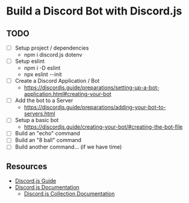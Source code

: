 # Build a Discord Bot with Discord.js

## TODO

* [ ] Setup project / dependencies
  * npm i discord.js dotenv
* [ ] Setup eslint
  * npm i -D eslint
  * npx eslint --init
* [ ] Create a Discord Application / Bot
  * https://discordjs.guide/preparations/setting-up-a-bot-application.html#creating-your-bot
* [ ] Add the bot to a Server
  * https://discordjs.guide/preparations/adding-your-bot-to-servers.html
* [ ] Setup a basic bot
  * https://discordjs.guide/creating-your-bot/#creating-the-bot-file
* [ ] Build an "echo" command
* [ ] Build an "8 ball" command
* [ ] Build another command... (if we have time)

## Resources

* [Discord.js Guide](https://discordjs.guide/)
* [Discord.js Documentation](https://discord.js.org/#/docs/main/stable/general/welcome)
  * [Discord.js Collection Documentation](https://discord.js.org/#/docs/main/stable/class/Collection)